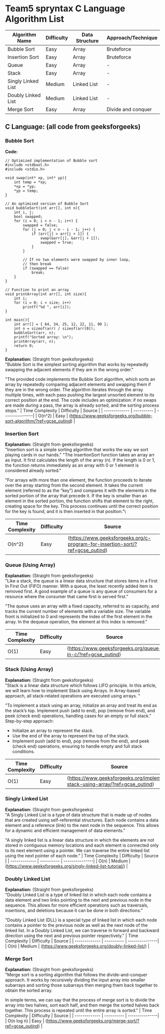 # Team5 spryntax C Language Algorithm List

| Algorithm Name | Difficulty | Data Structure | Approach/Technique |
| -------------  | ---------- | ---------------| ------------------ |
| Bubble Sort | Easy | Array | Bruteforce |
| Insertion Sort | Easy | Array | Bruteforce |
| Queue | Easy | Array | - |
| Stack | Easy | Array | - |
| Singly Linked List | Medium | Linked List | - |
| Doubly Linked List | Medium | Linked List | - |
| Merge Sort | Easy | Array | Divide and conquer |

## C Language: (all code from geeksforgeeks)
### Bubble Sort
**Code:**
```
// Optimized implementation of Bubble sort
#include <stdbool.h>
#include <stdio.h>

void swap(int* xp, int* yp){
    int temp = *xp;
    *xp = *yp;
    *yp = temp;
}

// An optimized version of Bubble Sort
void bubbleSort(int arr[], int n){
    int i, j;
    bool swapped;
    for (i = 0; i < n - 1; i++) {
        swapped = false;
        for (j = 0; j < n - i - 1; j++) {
            if (arr[j] > arr[j + 1]) {
                swap(&arr[j], &arr[j + 1]);
                swapped = true;
            }
        }

        // If no two elements were swapped by inner loop,
        // then break
        if (swapped == false)
            break;
    }
}

// Function to print an array
void printArray(int arr[], int size){
    int i;
    for (i = 0; i < size; i++)
        printf("%d ", arr[i]);
}

int main(){
    int arr[] = { 64, 34, 25, 12, 22, 11, 90 };
    int n = sizeof(arr) / sizeof(arr[0]);
    bubbleSort(arr, n);
    printf("Sorted array: \n");
    printArray(arr, n);
    return 0;
}
```
**Explanation:** (Straight from geeksforgeeks)\
"Bubble Sort is the simplest sorting algorithm that works by repeatedly swapping the adjacent elements if they are in the wrong order."

"The provided code implements the Bubble Sort algorithm, which sorts an array by repeatedly comparing adjacent elements and swapping them if they are in the wrong order. The algorithm iterates through the array multiple times, with each pass pushing the largest unsorted element to its correct position at the end. The code includes an optimization: if no swaps are made during a pass, the array is already sorted, and the sorting process stops."
| Time Complexity | Difficulty | Source |
| -------------  | ---------- | ---------------|
| O(n^2) | Easy | (https://www.geeksforgeeks.org/bubble-sort-algorithm/?ref=gcse_outind) |


### Insertion Sort
**Explanation:** (Straight from geeksforgeeks)\
"Insertion sort is a simple sorting algorithm that works the way we sort playing cards in our hands."
"The insertionSort function takes an array arr as input. It first calculates the length of the array (n). If the length is 0 or 1, the function returns immediately as an array with 0 or 1 element is considered already sorted."

"For arrays with more than one element, the function proceeds to iterate over the array starting from the second element. It takes the current element (referred to as the “key”) and compares it with the elements in the sorted portion of the array that precede it. If the key is smaller than an element in the sorted portion, the function shifts that element to the right, creating space for the key. This process continues until the correct position for the key is found, and it is then inserted in that position."\

| Time Complexity | Difficulty | Source |
| -------------  | ---------- | ---------------|
| O(n^2) | Easy | (https://www.geeksforgeeks.org/c-program-for-insertion-sort/?ref=gcse_outind) |


### Queue (Using Array)
**Explanation:** (Straight from geeksforgeeks)\
"Like a stack, the queue is a linear data structure that stores items in a First In First Out (FIFO) manner. With a queue, the least recently added item is removed first. A good example of a queue is any queue of consumers for a resource where the consumer that came first is served first."

"The queue uses an array with a fixed capacity, referred to as capacity, and tracks the current number of elements with a variable size.
The variable front is initialized to 0 and represents the index of the first element in the array. In the dequeue operation, the element at this index is removed."

| Time Complexity | Difficulty | Source |
| -------------  | ---------- | ---------------|
| O(1) | Easy | (https://www.geeksforgeeks.org/queue-in-c/?ref=gcse_outind) |


### Stack (Using Array)
**Explanation:** (Straight from geeksforgeeks)\
"Stack is a linear data structure which follows LIFO principle. In this article, we will learn how to implement Stack using Arrays. In Array-based approach, all stack-related operations are executed using arrays. "

"To implement a stack using an array, initialize an array and treat its end as the stack’s top. Implement push (add to end), pop (remove from end), and peek (check end) operations, handling cases for an empty or full stack."
Step-by-step approach:
- Initialize an array to represent the stack.
- Use the end of the array to represent the top of the stack.
- Implement push (add to end), pop (remove from the end), and peek (check end) operations, ensuring to handle empty and full stack conditions.
  
| Time Complexity | Difficulty | Source |
| -------------  | ---------- | ---------------|
| O(1) | Easy | (https://www.geeksforgeeks.org/implement-stack-using-array/?ref=gcse_outind) |


### Singly Linked List
**Explanation:** (Straight from geeksforgeeks)\
"A Singly Linked List is a type of data structure that is made up of nodes that are created using self-referential structures. Each node contains a data element and a reference (link) to the next node in the sequence. This allows for a dynamic and efficient management of data elements."

"A singly linked list is a linear data structure in which the elements are not stored in contiguous memory locations and each element is connected only to its next element using a pointer. We can traverse the entire linked list using the next pointer of each node."
| Time Complexity | Difficulty | Source |
| -------------  | ---------- | ---------------|
| O(n) | Medium | (https://www.geeksforgeeks.org/singly-linked-list-tutorial/) |


### Doubly Linked List
**Explanation:** (Straight from geeksforgeeks)\
"Doubly Linked List is a type of linked list in which each node contains a data element and two links pointing to the next and previous node in the sequence. This allows for more efficient operations such as traversals, insertions, and deletions because it can be done in both directions."

"Doubly Linked List (DLL) is a special type of linked list in which each node contains a pointer to the previous node as well as the next node of the linked list. In a Doubly Linked List, we can traverse in forward and backward direction using the next and previous pointer respectively."
| Time Complexity | Difficulty | Source |
| -------------  | ---------- | ---------------|
| O(n) | Medium | (https://www.geeksforgeeks.org/doubly-linked-list/) |


### Merge Sort
**Explanation:** (Straight from geeksforgeeks)\
"Merge sort is a sorting algorithm that follows the divide-and-conquer approach. It works by recursively dividing the input array into smaller subarrays and sorting those subarrays then merging them back together to obtain the sorted array.

In simple terms, we can say that the process of merge sort is to divide the array into two halves, sort each half, and then merge the sorted halves back together. This process is repeated until the entire array is sorted."
| Time Complexity | Difficulty | Source |
| -------------  | ---------- | ---------------|
| O(n log n) | Easy | (https://www.geeksforgeeks.org/merge-sort/?ref=gcse_outind) |
